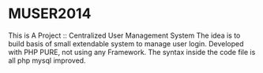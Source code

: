 MUSER2014
=========
This is A Project :: Centralized User Management System
The idea is to build basis of small extendable system to manage user login.
Developed with PHP PURE, not using any Framework.
The syntax inside the code file is all php mysql improved.
